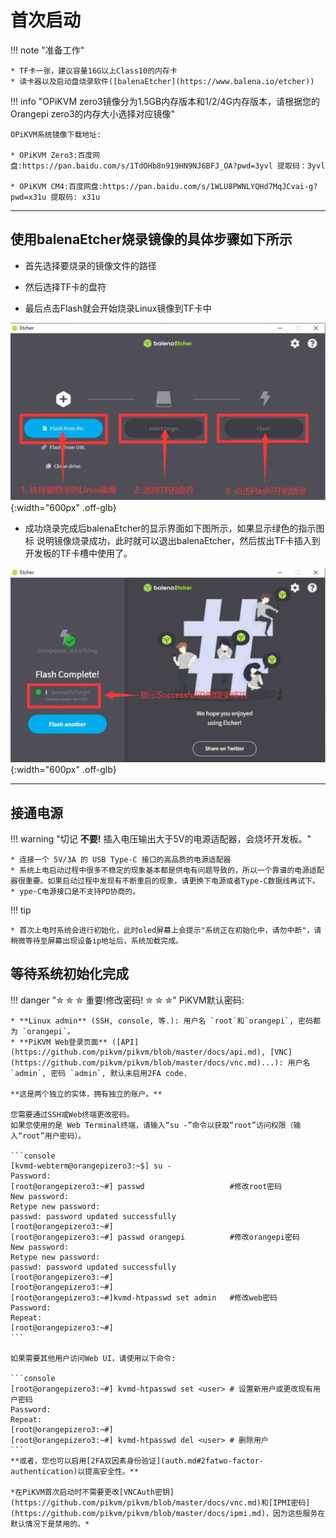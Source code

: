 # 首次启动

!!! note "准备工作"

    * TF卡一张，建议容量16G以上Class10的内存卡
    * 读卡器以及启动盘烧录软件([balenaEtcher](https://www.balena.io/etcher))

!!! info "OPiKVM zero3镜像分为1.5GB内存版本和1/2/4G内存版本，请根据您的Orangepi zero3的内存大小选择对应镜像"

    OPiKVM系统镜像下载地址:

    * OPiKVM Zero3:百度网盘:https://pan.baidu.com/s/1TdOHb8n919HN9NJ6BFJ_OA?pwd=3yvl 提取码：3yvl

    * OPiKVM CM4:百度网盘:https://pan.baidu.com/s/1WLU8PWNLYQHd7MqJCvai-g?pwd=x31u 提取码: x31u

-----

## 使用balenaEtcher烧录镜像的具体步骤如下所示

* 首先选择要烧录的镜像文件的路径

* 然后选择TF卡的盘符

* 最后点击Flash就会开始烧录Linux镜像到TF卡中

![img](first_steps/balenEtcher1.jpg){:width="600px" .off-glb}

* 成功烧录完成后balenaEtcher的显示界面如下图所示，如果显示绿色的指示图标 说明镜像烧录成功，此时就可以退出balenaEtcher，然后拔出TF卡插入到开发板的TF卡槽中使用了。

![img](first_steps/balenEtcher2.jpg){:width="600px" .off-glb}

-----

## 接通电源

!!! warning "切记 **不要!** 插入电压输出大于5V的电源适配器，会烧坏开发板。"

    * 连接一个 5V/3A 的 USB Type-C 接口的高品质的电源适配器
    * 系统上电启动过程中很多不稳定的现象基本都是供电有问题导致的，所以一个靠谱的电源适配器很重要。如果启动过程中发现有不断重启的现象，请更换下电源或者Type-C数据线再试下。
    * ype-C电源接口是不支持PD协商的。

!!! tip

    * 首次上电时系统会进行初始化，此时oled屏幕上会提示"系统正在初始化中，请勿中断"，请稍微等待至屏幕出现设备ip地址后，系统加载完成。

## 等待系统初始化完成

!!! danger "✮ ✮ ✮ 重要!修改密码! ✮ ✮ ✮"
    PiKVM默认密码:

    * **Linux admin** (SSH, console, 等.): 用户名 `root`和`orangepi`, 密码都为 `orangepi`。
    * **PiKVM Web登录页面** ([API](https://github.com/pikvm/pikvm/blob/master/docs/api.md), [VNC](https://github.com/pikvm/pikvm/blob/master/docs/vnc.md)...): 用户名 `admin`, 密码 `admin`, 默认未启用2FA code.

    **这是两个独立的实体，拥有独立的账户。**

    您需要通过SSH或Web终端更改密码。
    如果您使用的是 Web Terminal终端，请输入“su -”命令以获取“root”访问权限（输入“root”用户密码）。

    ```console
    [kvmd-webterm@orangepizero3:~$] su -
    Password:
    [root@orangepizero3:~#] passwd                   #修改root密码
    New password:
    Retype new password:
    passwd: password updated successfully
    [root@orangepizero3:~#]
    [root@orangepizero3:~#] passwd orangepi          #修改orangepi密码
    New password:
    Retype new password:
    passwd: password updated successfully
    [root@orangepizero3:~#]
    [root@orangepizero3:~#]
    [root@orangepizero3:~#]kvmd-htpasswd set admin   #修改web密码
    Password:
    Repeat:
    [root@orangepizero3:~#]
    ```

    如果需要其他用户访问Web UI，请使用以下命令:

    ```console
    [root@orangepizero3:~#] kvmd-htpasswd set <user> # 设置新用户或更改现有用户密码
    Password:
    Repeat:
    [root@orangepizero3:~#]
    [root@orangepizero3:~#] kvmd-htpasswd del <user> # 删除用户
    ```
    **或者，您也可以启用[2FA双因素身份验证](auth.md#2fatwo-factor-authentication)以提高安全性。**

    *在PiKVM首次启动时不需要更改[VNCAuth密钥](https://github.com/pikvm/pikvm/blob/master/docs/vnc.md)和[IPMI密码](https://github.com/pikvm/pikvm/blob/master/docs/ipmi.md)，因为这些服务在默认情况下是禁用的。*
